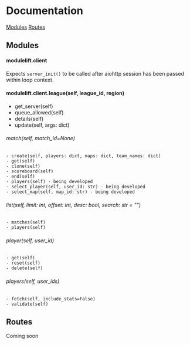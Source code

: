# Documentation
[Modules](#modules)
[Routes](#routes)

## Modules 
#### modulelift.client
Expects ``server_init()`` to be called after aiohttp session has been passed within loop context.

#### modulelift.client.league(self, league_id, region)
- get_server(self)
- queue_allowed(self)
- details(self)
- update(self, args: dict)

###### match(self, match_id=None)
    - create(self, players: dict, maps: dict, team_names: dict)
    - get(self)
    - clone(self)
    - scoreboard(self)
    - end(self)
    - players(self) - being developed
    - select_player(self, user_id: str) - being developed
    - select_map(self, map_id: str) - being developed

###### list(self, limit: int, offset: int, desc: bool, search: str = "")
    - matches(self)
    - players(self)

###### player(self, user_id)
    - get(self)
    - reset(self)
    - delete(self)

###### players(self, user_ids)
    - fetch(self, include_stats=False)
    - validate(self)

## Routes
Coming soon